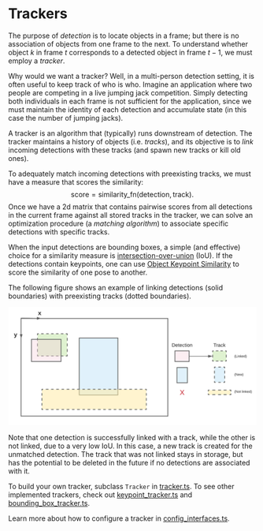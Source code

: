 # Trackers

The purpose of *detection* is to locate objects in a frame; but there is no
association of objects from one frame to the next. To understand whether object
$k$ in frame $t$ corresponds to a detected object in frame $t-1$, we must employ
a *tracker*.

Why would we want a tracker? Well, in a multi-person detection setting, it is
often useful to keep track of who is who. Imagine an application where two
people are competing in a live jumping jack competition. Simply detecting both
individuals in each frame is not sufficient for the application, since we must
maintain the identity of each detection and accumulate state (in this case the
number of jumping jacks).

A tracker is an algorithm that (typically) runs downstream of detection. The
tracker maintains a history of objects (i.e. *tracks*), and its objective is to
*link* incoming detections with these tracks (and spawn new tracks or kill old
ones).

To adequately match incoming detections with preexisting tracks, we must have a
measure that scores the similarity:
$$
\mathrm{score} = \mathrm{similarity\_fn}(\mathrm{detection}, \mathrm{track}).
$$
Once we have a 2d matrix that contains pairwise scores from all detections in
the current frame against all stored tracks in the tracker, we can solve an
optimization procedure (a *matching algorithm*) to associate specific detections
with specific tracks.

When the input detections are bounding boxes, a simple (and effective) choice
for a similarity measure is
[intersection-over-union](https://en.wikipedia.org/wiki/Jaccard_index) (IoU). If
the detections contain keypoints, one can use
[Object Keypoint Similarity](https://cocodataset.org/#keypoints-eval) to score
the similarity of one pose to another.

The following figure shows an example of linking detections (solid boundaries)
with preexisting tracks (dotted boundaries).

<p align="center">
  <img src="../../assets/tracker_example.png" alt="drawing" width="600"/>
</p>

Note that one detection is successfully linked with a track, while the other is
not linked, due to a very low IoU. In this case, a new track is created for the
unmatched detection. The track that was not linked stays in storage,
but has the potential to be deleted in the future if no detections are
associated with it.

To build your own tracker, subclass `Tracker` in
[tracker.ts](https://github.com/tensorflow/tfjs-models/tree/master/pose-detection/src/calculators/tracker.ts).
To see other implemented trackers, check out
[keypoint_tracker.ts](https://github.com/tensorflow/tfjs-models/tree/master/pose-detection/src/calculators/keypoint_tracker.ts)
and
[bounding_box_tracker.ts](https://github.com/tensorflow/tfjs-models/tree/master/pose-detection/src/calculators/bounding_box_tracker.ts).

Learn more about how to configure a tracker in
[config_interfaces.ts](https://github.com/tensorflow/tfjs-models/tree/master/pose-detection/src/calculators/interfaces/config_interfaces.ts).
